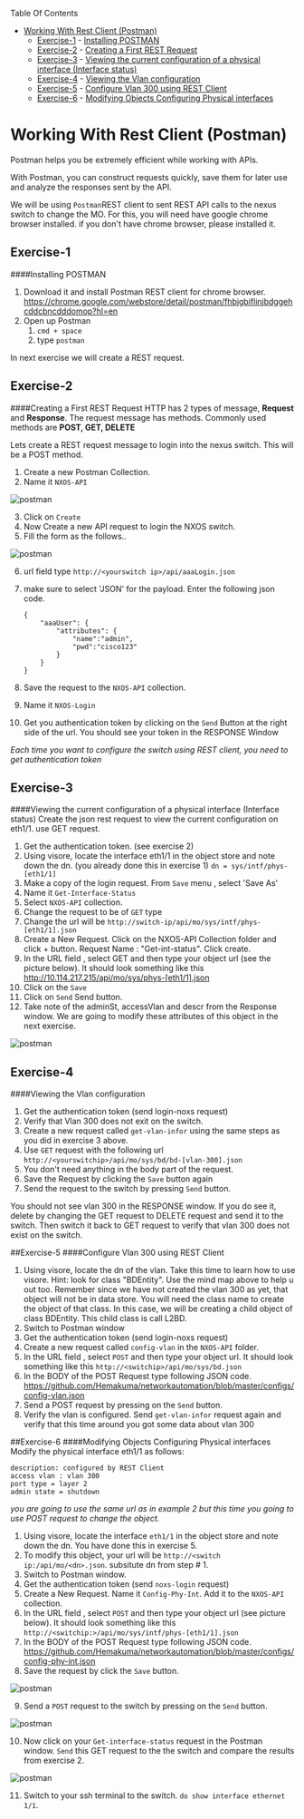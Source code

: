Table Of Contents

- [Working With Rest Client (Postman)](#)
	- [Exercise-1](#exercise-1)
			- [Installing POSTMAN](#exercise-1)
	- [Exercise-2](#exercise-2)
			- [Creating a First REST Request](#exercise-2)
	- [Exercise-3](#exercise-3)
			- [Viewing the current configuration of a physical interface (Interface status)](#exercise-3)
	- [Exercise-4](#exercise-4)
			- [Viewing the Vlan configuration](#exercise-4)
	- [Exercise-5](#exercise-5)
			- [Configure Vlan 300 using REST Client](#exercise-5)
	- [Exercise-6](#exercise-6)
			- [Modifying Objects Configuring Physical interfaces](#exercise-6)

# Working With Rest Client (Postman)
Postman helps you be extremely efficient while working with APIs.

With Postman, you can construct requests quickly, save them for later use and analyze the responses sent by the API.

We will be using `Postman`REST client  to sent REST API calls to the nexus switch to change the MO.  For this, you will need have google chrome browser installed.  if you don't have chrome browser, please installed it.

## Exercise-1
####Installing POSTMAN
1. Download it and install Postman REST client for chrome browser.  
https://chrome.google.com/webstore/detail/postman/fhbjgbiflinjbdggehcddcbncdddomop?hl=en
2. Open up Postman
    1. `cmd + space`
    2. type `postman`

In next exercise we will create a REST request.

## Exercise-2
####Creating a First REST Request
HTTP has 2 types of message, **Request** and **Response**. The request message has methods. Commonly used methods are **POST, GET, DELETE**

Lets create a REST request message to login into the nexus switch.  This will be a POST method.

1. Create a new Postman Collection.
2. Name it `NXOS-API`

![postman](/images/postman-1.png)  

3. Click on `Create`
4. Now Create a new API request to login the NXOS switch.
5. Fill the form as the follows..

![postman](/images/postman-2.png)

6. url field type `http://<yourswitch ip>/api/aaaLogin.json`
7. make sure to select 'JSON' for the payload. Enter the following json code.

    ```
    {
        "aaaUser": {
            "attributes": {
                "name":"admin",
                "pwd":"cisco123"
            }
        }
    }
    ```

8. Save the request to the `NXOS-API` collection.
9. Name it `NXOS-Login`
10. Get you authentication token by clicking on the `Send` Button at the right side of the url. You should see your token in the RESPONSE Window

*Each time you want to configure the switch using REST client, you need to get authentication token*

## Exercise-3
####Viewing the current configuration of a physical interface (Interface status)
Create the json rest request to view the current configuration on eth1/1.  use GET request.

1. Get the authentication token. (see exercise 2)
2. Using visore, locate the interface eth1/1 in the object store and note down the dn.  (you already done this in exercise 1)
`dn = sys/intf/phys-[eth1/1]`
3. Make a copy of the login request. From `Save` menu , select 'Save As'
4. Name it `Get-Interface-Status`
5. Select `NXOS-API` collection.
6. Change the request to be of `GET` type
4. Change the url will be `http://switch-ip/api/mo/sys/intf/phys-[eth1/1].json`
4. Create a New Request.  Click on the NXOS-API Collection folder and click + button.  Request Name : "Get-int-status".  Click create.
5. In the URL field , select GET and then type your object url (see the picture below).  It should look something like this http://10.114.217.215/api/mo/sys/phys-[eth1/1].json
6. Click on the `Save`
7. Click on `Send`   Send button.
7. Take note of the adminSt, accessVlan and descr from the Response window.  We are going to modify these attributes of this object in the next exercise.

![postman](/images/postman-3.png)  

## Exercise-4
####Viewing the Vlan configuration
1. Get the authentication token (send login-noxs request)
2. Verify that Vlan 300 does not exit on the switch.
3. Create a new request called `get-vlan-infor` using the same steps as you did in exercise 3 above.
4. Use `GET` request with the following url   `http://<yourswitchip>/api/mo/sys/bd/bd-[vlan-300].json`
5. You don't need anything in the body part of the request.
6. Save the Request by clicking the `Save` button again
6. Send the request to the switch by pressing `Send` button.  

You should not see vlan 300 in the RESPONSE window.  If you do see it, delete by changing the GET request to DELETE request and send it to the switch.  Then switch it back to GET request to verify that vlan 300 does not exist on the switch.


##Exercise-5
####Configure Vlan 300 using REST Client
1. Using visore, locate the dn of the vlan. Take this time to learn how to use visore.  Hint: look for class "BDEntity". Use the mind map above to help u out too. Remember since we have not created the vlan 300 as yet, that object will not be in data store.  You will need the class name to create the object of that class. In this case, we will be creating a child object of class BDEntity.  This child class is call L2BD.
2. Switch to Postman window
3. Get the authentication token (send login-noxs request)
4. Create a new request called `config-vlan` in the `NXOS-API` folder.
5. In the URL field , select `POST` and then type your object url.  It should look something like this `http://<switchip>/api/mo/sys/bd.json`
6. In the BODY of the POST Request type following JSON code.  
https://github.com/Hemakuma/networkautomation/blob/master/configs/config-vlan.json
7. Send a POST request by pressing on the `Send` button.
8. Verify the vlan is configured. Send  `get-vlan-infor` request again  and verify that this time around you got some data about vlan 300

##Exercise-6
####Modifying Objects Configuring Physical interfaces
Modify the physical interface eth1/1 as follows:
```
description: configured by REST Client
access vlan : vlan 300
port type = layer 2
admin state = shutdown
```
*you are going to use the same url as in example 2 but this time you going to use POST request to change the object.*

1. Using visore, locate the interface `eth1/1` in the object store and note down the dn. You have done this in exercise 5.
2. To modify this object, your url will be `http://<switch ip:/api/mo/<dn>.json`. subsitute dn from step # 1.
3. Switch to Postman window.
4. Get the authentication token (send `noxs-login` request)
5. Create a New Request. Name it `Config-Phy-Int`.  Add it to the `NXOS-API` collection.
6. In the URL field , select `POST` and then type your object url (see picture below).  It should look something like this `http://<switchip:>/api/mo/sys/intf/phys-[eth1/1].json`
7. In the BODY of the POST Request type following JSON code.
https://github.com/Hemakuma/networkautomation/blob/master/configs/config-phy-int.json
8. Save the request by click the `Save` button.

![postman](/images/postman-4-0.png)

9. Send a `POST` request to the switch by pressing on the `Send` button.

![postman](/images/postman-4.png)

10. Now click on your `Get-interface-status`  request in the Postman window.  `Send`  this GET request  to the the switch and compare the results from exercise 2.

![postman](/images/postman-4.png)  

11. Switch to your ssh terminal to the switch.  `do show interface ethernet 1/1`.
